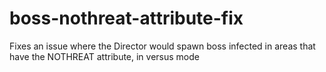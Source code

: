 # boss-nothreat-attribute-fix
 Fixes an issue where the Director would spawn boss infected in areas that have the NOTHREAT attribute, in versus mode
